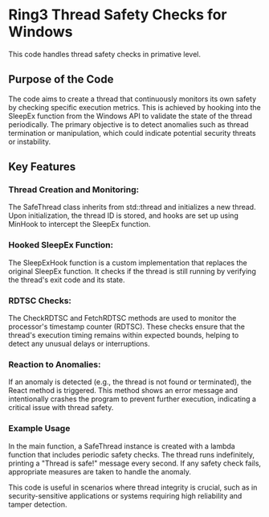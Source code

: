 # Ring3 Thread Safety Checks for Windows

This code handles thread safety checks in primative level. 

## Purpose of the Code
The code aims to create a thread that continuously monitors its own safety by checking specific execution metrics. This is achieved by hooking into the SleepEx function from the Windows API to validate the state of the thread periodically. The primary objective is to detect anomalies such as thread termination or manipulation, which could indicate potential security threats or instability.

## Key Features
### Thread Creation and Monitoring:

The SafeThread class inherits from std::thread and initializes a new thread.
Upon initialization, the thread ID is stored, and hooks are set up using MinHook to intercept the SleepEx function.
### Hooked SleepEx Function:

The SleepExHook function is a custom implementation that replaces the original SleepEx function.
It checks if the thread is still running by verifying the thread's exit code and its state.
### RDTSC Checks:

The CheckRDTSC and FetchRDTSC methods are used to monitor the processor's timestamp counter (RDTSC).
These checks ensure that the thread's execution timing remains within expected bounds, helping to detect any unusual delays or interruptions.
### Reaction to Anomalies:

If an anomaly is detected (e.g., the thread is not found or terminated), the React method is triggered.
This method shows an error message and intentionally crashes the program to prevent further execution, indicating a critical issue with thread safety.
### Example Usage
In the main function, a SafeThread instance is created with a lambda function that includes periodic safety checks. The thread runs indefinitely, printing a "Thread is safe!" message every second. If any safety check fails, appropriate measures are taken to handle the anomaly.

This code is useful in scenarios where thread integrity is crucial, such as in security-sensitive applications or systems requiring high reliability and tamper detection.

